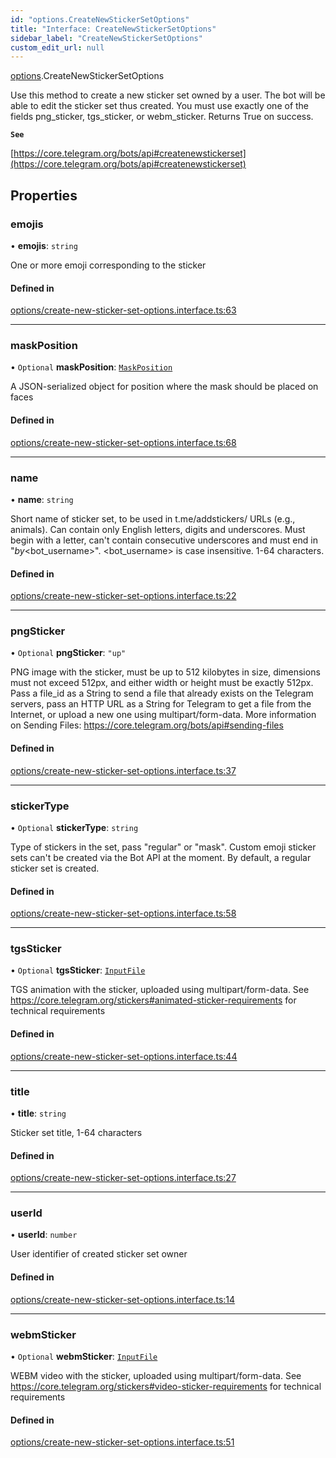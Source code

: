 ```yaml
---
id: "options.CreateNewStickerSetOptions"
title: "Interface: CreateNewStickerSetOptions"
sidebar_label: "CreateNewStickerSetOptions"
custom_edit_url: null
---
```


[options](../modules/options.md).CreateNewStickerSetOptions

Use this method to create a new sticker set owned by a user. The bot will be
able to edit the sticker set thus created. You must use exactly one of the
fields png_sticker, tgs_sticker, or webm_sticker. Returns True on success.

**`See`**

[https://core.telegram.org/bots/api#createnewstickerset](https://core.telegram.org/bots/api#createnewstickerset)

## Properties

### emojis

• **emojis**: `string`

One or more emoji corresponding to the sticker

#### Defined in

[options/create-new-sticker-set-options.interface.ts:63](https://github.com/DeityLamb/telegramjs/blob/32b4cca/packages/common/lib/interfaces/options/create-new-sticker-set-options.interface.ts#L63)

___

### maskPosition

• `Optional` **maskPosition**: [`MaskPosition`](types.MaskPosition.md)

A JSON-serialized object for position where the mask should be placed on faces

#### Defined in

[options/create-new-sticker-set-options.interface.ts:68](https://github.com/DeityLamb/telegramjs/blob/32b4cca/packages/common/lib/interfaces/options/create-new-sticker-set-options.interface.ts#L68)

___

### name

• **name**: `string`

Short name of sticker set, to be used in t.me/addstickers/ URLs (e.g., animals).
Can contain only English letters, digits and underscores. Must begin with a
letter, can't contain consecutive underscores and must end in
"_by_<bot_username>". <bot_username> is case insensitive. 1-64 characters.

#### Defined in

[options/create-new-sticker-set-options.interface.ts:22](https://github.com/DeityLamb/telegramjs/blob/32b4cca/packages/common/lib/interfaces/options/create-new-sticker-set-options.interface.ts#L22)

___

### pngSticker

• `Optional` **pngSticker**: ``"up"``

PNG image with the sticker, must be up to 512 kilobytes in size, dimensions must
not exceed 512px, and either width or height must be exactly 512px. Pass a
file_id as a String to send a file that already exists on the Telegram servers,
pass an HTTP URL as a String for Telegram to get a file from the Internet, or
upload a new one using multipart/form-data. More information on Sending Files:
https://core.telegram.org/bots/api#sending-files

#### Defined in

[options/create-new-sticker-set-options.interface.ts:37](https://github.com/DeityLamb/telegramjs/blob/32b4cca/packages/common/lib/interfaces/options/create-new-sticker-set-options.interface.ts#L37)

___

### stickerType

• `Optional` **stickerType**: `string`

Type of stickers in the set, pass "regular" or "mask". Custom emoji sticker sets
can't be created via the Bot API at the moment. By default, a regular sticker
set is created.

#### Defined in

[options/create-new-sticker-set-options.interface.ts:58](https://github.com/DeityLamb/telegramjs/blob/32b4cca/packages/common/lib/interfaces/options/create-new-sticker-set-options.interface.ts#L58)

___

### tgsSticker

• `Optional` **tgsSticker**: [`InputFile`](types.InputFile.md)

TGS animation with the sticker, uploaded using multipart/form-data. See
https://core.telegram.org/stickers#animated-sticker-requirements for technical
requirements

#### Defined in

[options/create-new-sticker-set-options.interface.ts:44](https://github.com/DeityLamb/telegramjs/blob/32b4cca/packages/common/lib/interfaces/options/create-new-sticker-set-options.interface.ts#L44)

___

### title

• **title**: `string`

Sticker set title, 1-64 characters

#### Defined in

[options/create-new-sticker-set-options.interface.ts:27](https://github.com/DeityLamb/telegramjs/blob/32b4cca/packages/common/lib/interfaces/options/create-new-sticker-set-options.interface.ts#L27)

___

### userId

• **userId**: `number`

User identifier of created sticker set owner

#### Defined in

[options/create-new-sticker-set-options.interface.ts:14](https://github.com/DeityLamb/telegramjs/blob/32b4cca/packages/common/lib/interfaces/options/create-new-sticker-set-options.interface.ts#L14)

___

### webmSticker

• `Optional` **webmSticker**: [`InputFile`](types.InputFile.md)

WEBM video with the sticker, uploaded using multipart/form-data. See
https://core.telegram.org/stickers#video-sticker-requirements for technical
requirements

#### Defined in

[options/create-new-sticker-set-options.interface.ts:51](https://github.com/DeityLamb/telegramjs/blob/32b4cca/packages/common/lib/interfaces/options/create-new-sticker-set-options.interface.ts#L51)
